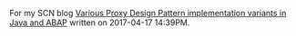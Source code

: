 For my SCN blog [Various Proxy Design Pattern implementation variants in Java and ABAP](https://blogs.sap.com/2017/04/17/various-proxy-design-pattern-implementation-variants-in-java-and-abap/) written on 2017-04-17 14:39PM.